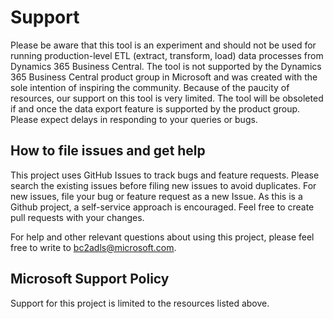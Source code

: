 # Support

Please be aware that this tool is an experiment and should not be used for running production-level ETL (extract, transform, load) data processes from Dynamics 365 Business Central. The tool is not supported by the Dynamics 365 Business Central product group in Microsoft and was created with the sole intention of inspiring the community. Because of the paucity of resources, our support on this tool is very limited. The tool will be obsoleted if and once the data export feature is supported by the product group. Please expect delays in responding to your queries or bugs.

## How to file issues and get help  

This project uses GitHub Issues to track bugs and feature requests. Please search the existing 
issues before filing new issues to avoid duplicates.  For new issues, file your bug or 
feature request as a new Issue. As this is a Github project, a self-service approach is encouraged. Feel free to create pull requests with your changes.

For help and other relevant questions about using this project, please feel free to write to bc2adls@microsoft.com. 

## Microsoft Support Policy  

Support for this project is limited to the resources listed above.

